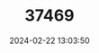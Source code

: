 ---
title: "37469"
category: "Viburnum hondurense"
draft: false
date: 2024-02-22 13:03:50
languages:
  Spanish; Castilian: ["Palo de Chula", "Vara Negra", "Colombo"]
---